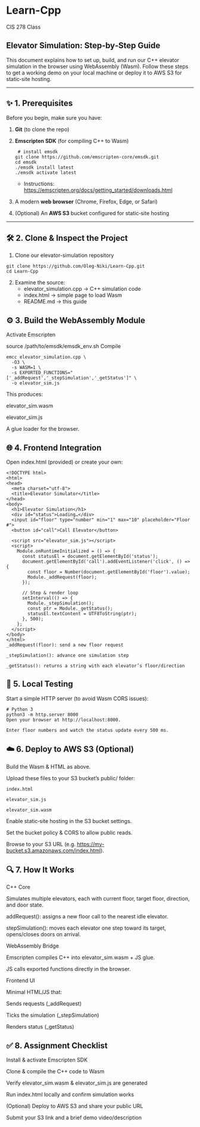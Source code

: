 # Learn-Cpp
CIS 278 Class

## Elevator Simulation: Step‑by‑Step Guide

This document explains how to set up, build, and run our C++ elevator simulation in the browser using WebAssembly (Wasm). Follow these steps to get a working demo on your local machine or deploy it to AWS S3 for static‑site hosting.

---

## ✨ 1. Prerequisites

Before you begin, make sure you have:

1. **Git** (to clone the repo)  
2. **Emscripten SDK** (for compiling C++ to Wasm)

   ```
    # install emsdk
   git clone https://github.com/emscripten-core/emsdk.git
   cd emsdk
   ./emsdk install latest
   ./emsdk activate latest
   ```

   - Instructions: https://emscripten.org/docs/getting_started/downloads.html  

3. A modern **web browser** (Chrome, Firefox, Edge, or Safari)  
4. (Optional) An **AWS S3** bucket configured for static‑site hosting  

---

## 🛠 2. Clone & Inspect the Project

1. Clone our elevator-simulation repository

```
git clone https://github.com/Oleg-Niki/Learn-Cpp.git
cd Learn-Cpp
```

2. Examine the source:
   - elevator_simulation.cpp  → C++ simulation code
    - index.html              → simple page to load Wasm
    - README.md               → this guide

## ⚙️ 3. Build the WebAssembly Module
Activate Emscripten

source /path/to/emsdk/emsdk_env.sh
Compile

```
emcc elevator_simulation.cpp \
  -O3 \
  -s WASM=1 \
  -s EXPORTED_FUNCTIONS="['_addRequest','_stepSimulation','_getStatus']" \
  -o elevator_sim.js
```

This produces:

elevator_sim.wasm

elevator_sim.js

A glue loader for the browser.

## 🌐 4. Frontend Integration
Open index.html (provided) or create your own:

```
<!DOCTYPE html>
<html>
<head>
  <meta charset="utf-8">
  <title>Elevator Simulator</title>
</head>
<body>
  <h1>Elevator Simulation</h1>
  <div id="status">Loading…</div>
  <input id="floor" type="number" min="1" max="10" placeholder="Floor #">
  <button id="call">Call Elevator</button>

  <script src="elevator_sim.js"></script>
  <script>
    Module.onRuntimeInitialized = () => {
      const statusEl = document.getElementById('status');
      document.getElementById('call').addEventListener('click', () => {
        const floor = Number(document.getElementById('floor').value);
        Module._addRequest(floor);
      });

      // Step & render loop
      setInterval(() => {
        Module._stepSimulation();
        const ptr = Module._getStatus();
        statusEl.textContent = UTF8ToString(ptr);
      }, 500);
    };
  </script>
</body>
</html>
_addRequest(floor): send a new floor request

_stepSimulation(): advance one simulation step

_getStatus(): returns a string with each elevator’s floor/direction
```

## 🚀 5. Local Testing
Start a simple HTTP server (to avoid Wasm CORS issues):

```
# Python 3
python3 -m http.server 8000
Open your browser at http://localhost:8000.

Enter floor numbers and watch the status update every 500 ms.
```

## ☁️ 6. Deploy to AWS S3 (Optional)

Build the Wasm & HTML as above.

Upload these files to your S3 bucket’s public/ folder:

```
index.html

elevator_sim.js

elevator_sim.wasm
```

Enable static‑site hosting in the S3 bucket settings.

Set the bucket policy & CORS to allow public reads.

Browse to your S3 URL (e.g. https://my-bucket.s3.amazonaws.com/index.html).

## 🔍 7. How It Works

C++ Core

Simulates multiple elevators, each with current floor, target floor, direction, and door state.

addRequest(): assigns a new floor call to the nearest idle elevator.

stepSimulation(): moves each elevator one step toward its target, opens/closes doors on arrival.

WebAssembly Bridge

Emscripten compiles C++ into elevator_sim.wasm + JS glue.

JS calls exported functions directly in the browser.

Frontend UI

Minimal HTML/JS that:

Sends requests (_addRequest)

Ticks the simulation (_stepSimulation)

Renders status (_getStatus)

## ✅ 8. Assignment Checklist

 Install & activate Emscripten SDK

 Clone & compile the C++ code to Wasm

 Verify elevator_sim.wasm & elevator_sim.js are generated

 Run index.html locally and confirm simulation works

 (Optional) Deploy to AWS S3 and share your public URL

 Submit your S3 link and a brief demo video/description
